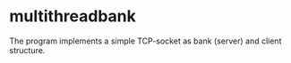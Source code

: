 # multithreadbank
The program implements a simple TCP-socket as bank (server) and client structure.
